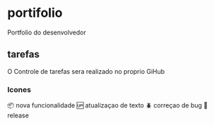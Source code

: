 # portifolio
Portfolio do desenvolvedor

## tarefas

O Controle de tarefas sera realizado no proprio GiHub

### Icones

:package: nova funcionalidade
:up: atualizaçao de texto
:beetle: correçao de bug
:checkered_flag: release


